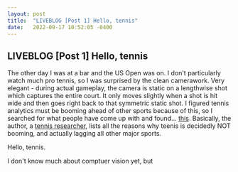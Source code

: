 ```yaml
---
layout: post
title:  "LIVEBLOG [Post 1] Hello, tennis"
date:   2022-09-17 10:52:05 -0400
---
```

<h2>LIVEBLOG [Post 1] Hello, tennis</h2>
<p>
The other day I was at a bar and the US Open was on. I don't particularly watch much pro tennis, so I was surprised by the clean camerawork. Very elegant - during actual gameplay, the camera is static on a lengthwise shot which captures the entire court. It only moves slightly when a shot is hit wide and then goes right back to that symmetric static shot. I figured tennis analytics must be booming ahead of other sports because of this, so I searched for what people have come up with and found... <a href="https://hdsr.mitpress.mit.edu/pub/uy0zl4i1/release/4">this</a>. Basically, the author, a <a href="http://on-the-t.com/">tennis researcher</a>, lists all the reasons why teenis is decidedly NOT booming, and actually lagging all other major sports. 
</p>
<p>
Hello, tennis.
</p>
<p>
I don't know much about comptuer vision yet, but 
</p>
